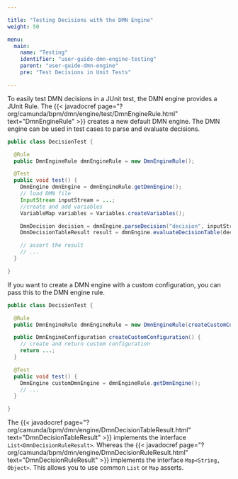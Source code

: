 ```yaml
---

title: "Testing Decisions with the DMN Engine"
weight: 50

menu:
  main:
    name: "Testing"
    identifier: "user-guide-dmn-engine-testing"
    parent: "user-guide-dmn-engine"
    pre: "Test Decisions in Unit Tests"

---
```


To easily test DMN decisions in a JUnit test, the DMN engine provides a
JUnit Rule. The {{< javadocref page="?org/camunda/bpm/dmn/engine/test/DmnEngineRule.html" text="DmnEngineRule" >}} creates a new default DMN engine. The DMN engine can be used in test cases to parse and evaluate decisions.

```java
public class DecisionTest {

  @Rule
  public DmnEngineRule dmnEngineRule = new DmnEngineRule();

  @Test
  public void test() {
    DmnEngine dmnEngine = dmnEngineRule.getDmnEngine();
    // load DMN file
    InputStream inputStream = ...;
    //create and add variables
    VariableMap variables = Variables.createVariables();

    DmnDecision decision = dmnEngine.parseDecision("decision", inputStream);
    DmnDecisionTableResult result = dmnEngine.evaluateDecisionTable(decision, variables);

    // assert the result
    // ...
  }

}
```

If you want to create a DMN engine with a custom configuration, you can pass
this to the DMN engine rule.


```java
public class DecisionTest {

  @Rule
  public DmnEngineRule dmnEngineRule = new DmnEngineRule(createCustomConfiguration());

  public DmnEngineConfiguration createCustomConfiguration() {
    // create and return custom configuration
    return ...;
  }

  @Test
  public void test() {
    DmnEngine customDmnEngine = dmnEngineRule.getDmnEngine();
    // ...
  }

}
```

The {{< javadocref
page="?org/camunda/bpm/dmn/engine/DmnDecisionTableResult.html"
text="DmnDecisionTableResult" >}} implements the interface
`List<DmnDecisionRuleResult>`. Whereas the {{< javadocref
page="?org/camunda/bpm/dmn/engine/DmnDecisionRuleResult.html"
text="DmnDecisionRuleResult" >}} implements the interface `Map<String, Object>`. 
This allows you to use common `List` or `Map` asserts.
